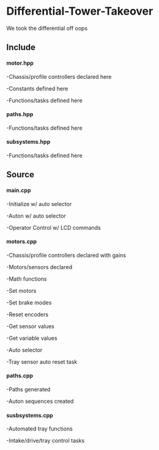 # Differential-Tower-Takeover
We took the differential off oops

## Include

#### motor.hpp

-Chassis/profile controllers declared here

-Constants defined here

-Functions/tasks defined here

#### paths.hpp

-Functions/tasks defined here

#### subsystems.hpp

-Functions/tasks defined here

## Source

#### main.cpp

-Initialize w/ auto selector

-Auton w/ auto selector

-Operator Control w/ LCD commands

#### motors.cpp

-Chassis/profile controllers declared with gains

-Motors/sensors declared

-Math functions

-Set motors

-Set brake modes

-Reset encoders

-Get sensor values

-Get variable values

-Auto selector

-Tray sensor auto reset task

#### paths.cpp

-Paths generated

-Auton sequences created

#### susbsystems.cpp

-Automated tray functions

-Intake/drive/tray control tasks
